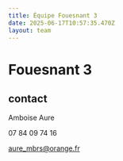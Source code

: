 ```yaml
---
title: Équipe Fouesnant 3
date: 2025-06-17T10:57:35.470Z
layout: team
---
```


# Fouesnant 3



## contact 

 Amboise Aure

07 84 09 74 16

aure_mbrs@orange.fr


